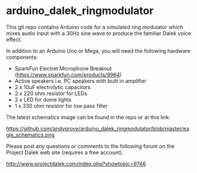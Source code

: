 arduino_dalek_ringmodulator
===========================

This git repo contains Arduino code for a simulated ring modulator which mixes audio input with a 30Hz sine wave to produce the familiar Dalek voice effect.

In addition to an Arduino Uno or Mega, you will need the following hardware components:

- SparkFun Electret Microphone Breakout (https://www.sparkfun.com/products/9964)
- Active speakers i.e. PC speakers with built in amplifier
- 2 x 10uF electrolytic capacitors
- 2 x 220 ohm resistor for LEDs
- 2 x LED for dome lights
- 1 x 330 ohm resistor for low pass filter

The latest schematics image can be found in the repo or at this link:

https://github.com/andygrove/arduino_dalek_ringmodulator/blob/master/eagle_schematics.png

Please post any questions or comments to the following forum on the Project Dalek web site (requires a free account).

http://www.projectdalek.com/index.php?showtopic=9746

